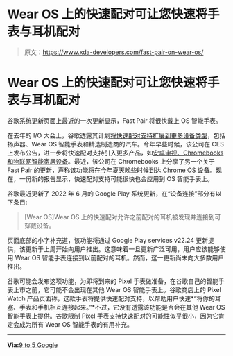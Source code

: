 # Wear OS 上的快速配对可让您快速将手表与耳机配对

> 原文：<https://www.xda-developers.com/fast-pair-on-wear-os/>

# Wear OS 上的快速配对可让您快速将手表与耳机配对

谷歌系统更新页面上最近的一次更新显示，Fast Pair 将很快戴上 OS 智能手表。

在去年的 I/O 大会上，谷歌透露其计划[将快速配对支持扩展到更多设备类型](https://www.xda-developers.com/fast-pair-soon-on-cars-and-watches/)，包括扬声器、Wear OS 智能手表和精选制造商的汽车。今年早些时候，该公司在 CES 上发布公告，进一步将快速配对支持引入更多产品，如[安卓电视、Chromebooks 和物联网智能家居设备](https://www.xda-developers.com/google-extending-fast-pair-android-tv-chromebook-matter-devices/)。最近，该公司在 Chromebooks 上分享了另一个关于 Fast Pair 的更新，声称该功能[将在今年夏天晚些时候到达 Chrome OS 设备](https://www.xda-developers.com/chromebook-google-phone-hub-nearby-share-updates/)。现在，一份新的报告显示，快速配对支持可能很快也会应用到 OS 智能手表上。

谷歌最近更新了 2022 年 6 月的 Google Play 系统更新，在“设备连接”部分有以下条目:

> [Wear OS]Wear OS 上的快速配对允许之前配对的耳机被发现并连接到可穿戴设备。

页面底部的小字补充道，该功能将通过 Google Play services v22.24 更新提供，该更新于上周开始向用户推出。这意味着一旦更新广泛可用，用户应该能够使用 Wear OS 智能手表连接到以前配对的耳机。然而，这一更新尚未向大多数用户推出。

谷歌可能会发布这项功能，为即将到来的 Pixel 手表做准备，在谷歌自己的智能手表上市之前，它可能不会出现在其他 Wear OS 智能手表上。谷歌商店上的 Pixel Watch 产品页面称，这款手表将提供快速配对支持，以帮助用户快速*“将你的耳塞、手表和手机相互连接起来。”*不过，它没有透露该功能是否会在其他 Wear OS 智能手表上提供。谷歌限制 Pixel 手表支持快速配对的可能性似乎很小，因为它肯定会成为所有 Wear OS 智能手表的有用补充。

* * *

**Via:**[9 to 5 Google](https://9to5google.com/2022/06/25/wear-os-fast-pair/)